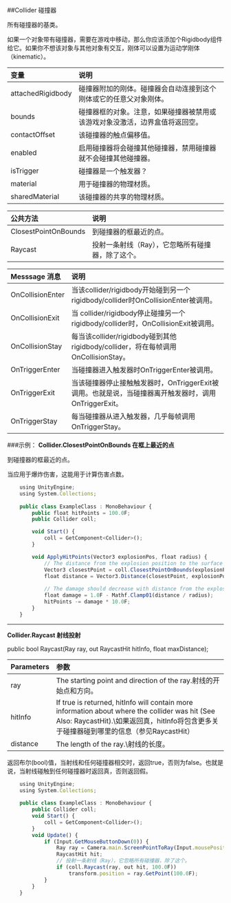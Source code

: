 ##Collider 碰撞器

所有碰撞器的基类。

如果一个对象带有碰撞器，需要在游戏中移动，那么你应该添加个Rigidbody组件给它。如果你不想该对象与其他对象有交互，刚体可以设置为运动学刚体（kinematic）。


|变量|说明|
|:--|:--|
|attachedRigidbody|碰撞器附加的刚体。碰撞器会自动连接到这个刚体或它的任意父对象刚体。|
|bounds|碰撞器框的对象。注意，如果碰撞器被禁用或该游戏对象没激活，边界盒值将返回空。|
|contactOffset|该碰撞器的触点偏移值。|
|enabled|启用碰撞器将会碰撞其他碰撞器，禁用碰撞器就不会碰撞其他碰撞器。|
|isTrigger|碰撞器是一个触发器？|
|material|用于碰撞器的物理材质。|
|sharedMaterial|该碰撞器的共享的物理材质。|


|公共方法|说明|
|:--|:--|
|ClosestPointOnBounds|到碰撞器的框最近的点。|
|Raycast|投射一条射线（Ray），它忽略所有碰撞器，除了这个。|

|Messsage 消息|说明|
|:--|:--|
|OnCollisionEnter|当该collider/rigidbody开始碰到另一个rigidbody/collider时OnCollisionEnter被调用。|
|OnCollisionExit|当 collider/rigidbody停止碰撞另一个 rigidbody/collider时，OnCollisionExit被调用。|
|OnCollisionStay|每当该collider/rigidbody碰到其他rigidbody/collider，将在每帧调用OnCollisionStay。|
|OnTriggerEnter|当碰撞器进入触发器时OnTriggerEnter被调用。|
|OnTriggerExit|当该碰撞器停止接触触发器时，OnTriggerExit被调用。也就是说，当碰撞器离开触发器时，调用OnTriggerExit。|
|OnTriggerStay|每当碰撞器从进入触发器，几乎每帧调用OnTriggerStay。|

###示例：
**Collider.ClosestPointOnBounds 在框上最近的点**

到碰撞器的框最近的点。

当应用于爆炸伤害，这能用于计算伤害点数。

```javascript
    using UnityEngine;
    using System.Collections;
 
    public class ExampleClass : MonoBehaviour {
        public float hitPoints = 100.0F;
        public Collider coll;

        void Start() {
            coll = GetComponent<Collider>();
        }

        void ApplyHitPoints(Vector3 explosionPos, float radius) {
            // The distance from the explosion position to the surface of the collider.
            Vector3 closestPoint = coll.ClosestPointOnBounds(explosionPos);
            float distance = Vector3.Distance(closestPoint, explosionPos);
 
            // The damage should decrease with distance from the explosion.
            float damage = 1.0F - Mathf.Clamp01(distance / radius);
            hitPoints -= damage * 10.0F;
        }
    }
```

---

**Collider.Raycast 射线投射**

public bool Raycast(Ray ray, out RaycastHit hitInfo, float maxDistance);

|Parameters|参数|
|:--|:--|
|ray|The starting point and direction of the ray.射线的开始点和方向。|
|hitInfo|If true is returned, hitInfo will contain more information about where the collider was hit (See Also: RaycastHit).\\如果返回真，hitInfo将包含更多关于碰撞器碰到哪里的信息（参见RaycastHit）|
|distance|The length of the ray.\\射线的长度。|


返回布尔(bool)值，当射线和任何碰撞器相交时，返回true，否则为false。也就是说，当射线碰触到任何碰撞器时返回真，否则返回假。

```javascript
    using UnityEngine;
    using System.Collections;
 
    public class ExampleClass : MonoBehaviour {
        public Collider coll;
        void Start() {
            coll = GetComponent<Collider>();
        }
        void Update() {
            if (Input.GetMouseButtonDown(0)) {
                Ray ray = Camera.main.ScreenPointToRay(Input.mousePosition);
                RaycastHit hit;
                // 投射一条射线（Ray），它忽略所有碰撞器，除了这个。
                if (coll.Raycast(ray, out hit, 100.0F))
                    transform.position = ray.GetPoint(100.0F);
            }
        }
    }
```
